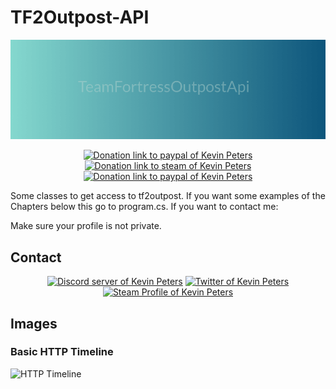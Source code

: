 # TF2Outpost-API

<p align="center"><img src="./docs/team-fortress-outpost-api.png"></p>

<p align="center">
  <a href="https://www.paypal.me/kevinpeters96/1"><img src="https://img.shields.io/badge/Donate-Paypal-003087.svg" alt="Donation link to paypal of Kevin Peters"></a>
  <a href="https://steamcommunity.com/tradeoffer/new/?partner=68364320&token=CzTCv8JM"><img src="https://img.shields.io/badge/Donate-Steam-000000.svg" alt="Donation link to steam of Kevin Peters"></a>
  <a href="./LICENSE"><img src="https://img.shields.io/github/license/igeligel/TeamFortressOutpostApi.svg" alt="Donation link to paypal of Kevin Peters"></a>
</p>

Some classes to get access to tf2outpost.
If you want some examples of the Chapters below this go to program.cs.
If you want to contact me:

Make sure your profile is not private.

## Contact

<p align="center">
  <a href="https://discord.gg/HS57euF"><img src="https://img.shields.io/badge/Contact-Discord-7289da.svg" alt="Discord server of Kevin Peters"></a>
  <a href="https://twitter.com/kevinpeters_"><img src="https://img.shields.io/badge/Contact-Twitter-1da1f2.svg" alt="Twitter of Kevin Peters"></a>
  <a href="http://steamcommunity.com/profiles/76561198028630048"><img src="https://img.shields.io/badge/Contact-Steam-000000.svg" alt="Steam Profile of Kevin Peters"></a>
</p>

## Images

### Basic HTTP Timeline

![HTTP Timeline](http://i.imgur.com/2vwcJ7b.png)
